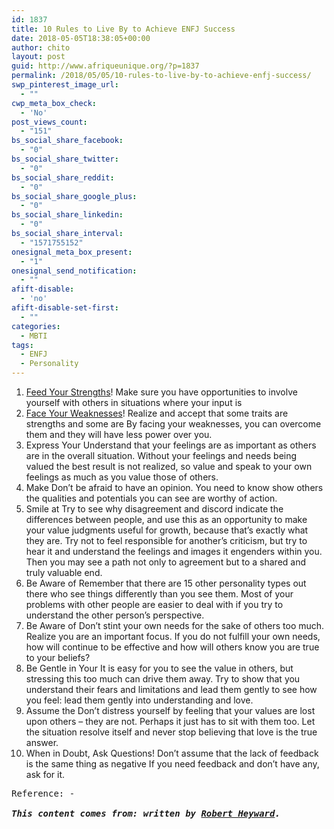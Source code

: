 ```yaml
---
id: 1837
title: 10 Rules to Live By to Achieve ENFJ Success
date: 2018-05-05T18:38:05+00:00
author: chito
layout: post
guid: http://www.afriqueunique.org/?p=1837
permalink: /2018/05/05/10-rules-to-live-by-to-achieve-enfj-success/
swp_pinterest_image_url:
  - ""
cwp_meta_box_check:
  - 'No'
post_views_count:
  - "151"
bs_social_share_facebook:
  - "0"
bs_social_share_twitter:
  - "0"
bs_social_share_reddit:
  - "0"
bs_social_share_google_plus:
  - "0"
bs_social_share_linkedin:
  - "0"
bs_social_share_interval:
  - "1571755152"
onesignal_meta_box_present:
  - "1"
onesignal_send_notification:
  - ""
afift-disable:
  - 'no'
afift-disable-set-first:
  - ""
categories:
  - MBTI
tags:
  - ENFJ
  - Personality
---
```

  1. [Feed Your Strengths](https://www.afriqueunique.org/enfj-strengths-and-weakness-and-solutions/)! Make sure you have opportunities to involve yourself with others in situations where your input is
  2. [Face Your Weaknesses](https://www.afriqueunique.org/enfj-strengths-and-weakness-and-solutions/)! Realize and accept that some traits are strengths and some are By facing your weaknesses, you can overcome them and they will have less power over you.
  3. Express Your Understand that your feelings are as important as others are in the overall situation. Without your feelings and needs being valued the best result is not realized, so value and speak to your own feelings as much as you value those of others.
  4. Make Don&#8217;t be afraid to have an opinion. You need to know show others the qualities and potentials you can see are worthy of action.
  5. Smile at Try to see why disagreement and discord indicate the differences between people, and use this as an opportunity to make your value judgments useful for growth, because that&#8217;s exactly what they are. Try not to feel responsible for another’s criticism, but try to hear it and understand the feelings and images it engenders within you. Then you may see a path not only to agreement but to a shared and truly valuable end.
  6. Be Aware of Remember that there are 15 other personality types out there who see things differently than you see them. Most of your problems with other people are easier to deal with if you try to understand the other person&#8217;s perspective.
  7. Be Aware of Don&#8217;t stint your own needs for the sake of others too much. Realize you are an important focus. If you do not fulfill your own needs, how will continue to be effective and how will others know you are true to your beliefs?
  8. Be Gentle in Your It is easy for you to see the value in others, but stressing this too much can drive them away. Try to show that you understand their fears and limitations and lead them gently to see how you feel: lead them gently into understanding and love.
  9. Assume the Don&#8217;t distress yourself by feeling that your values are lost upon others – they are not. Perhaps it just has to sit with them too. Let the situation resolve itself and never stop believing that love is the true answer.
 10. When in Doubt, Ask Questions! Don&#8217;t assume that the lack of feedback is the same thing as negative If you need feedback and don&#8217;t have any, ask for it.

<pre>Reference: - 

<strong><em>This content comes from: </em></strong><strong><em>written by <a href="http://personalitypage.com">Robert Heyward</a>.</em></strong></pre>